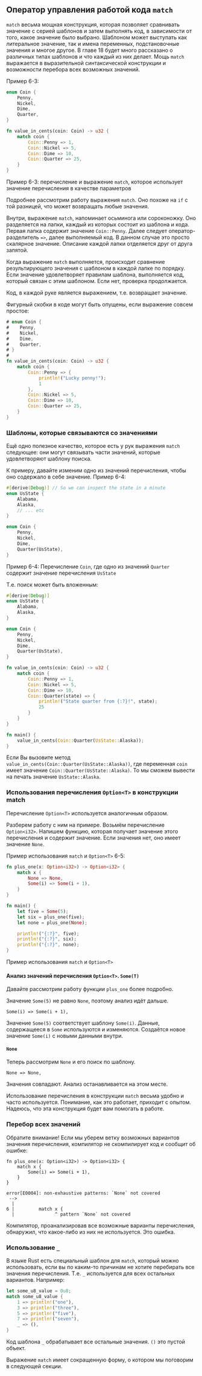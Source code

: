 ## Оператор управления работой кода `match`

`match` весьма мощная конструкция, которая позволяет сравнивать значение с серией
шаблонов и затем выполнять код, в зависимости от того, какое значение было выбрано.
Шаблоном может выступать как литеральное значение, так и имена переменных, подстановочные
значения и многое другое. В главе 18 будет много рассказано о различных типах шаблонов
и что каждый из них делает. Мощь `match` выражается в выразительной синтаксической
конструкции и возможности перебора всех возможных значений.

Пример 6-3:

```rust
enum Coin {
    Penny,
    Nickel,
    Dime,
    Quarter,
}

fn value_in_cents(coin: Coin) -> u32 {
    match coin {
        Coin::Penny => 1,
        Coin::Nickel => 5,
        Coin::Dime => 10,
        Coin::Quarter => 25,
    }
}
```

<span class="caption">Пример 6-3: перечисление и выражение `match`, которое использует
значение перечисления в качестве параметров</span>

Подробнее рассмотрим работу выражения `match`. Оно похоже на `if` с той разницей,
что может возвращать любые значения.

Внутри, выражение `match`, напоминает осьминога или сороконожку. Оно разделяется на лапки,
каждый из которых состоит из шаблона и кода. Первая лапка содержит значение `Coin::Penny`.
Далее следует оператор-разделитель `=>`, далее выполняемый код. В данном случае это
просто скалярное значение. Описание каждой лапки отделяется друг от друга запятой.

Когда выражение `match` выполняется, происходит сравнение результирующего значения с
шаблоном в каждой лапке по порядку. Если значение удовлетворяет правилам шаблона,
выполняется код, который связан с этим шаблоном. Если нет, проверка продолжается.

Код,  в каждой руке является выражением, т.е. возвращает значение.

Фигурный скобки в коде могут быть опущены, если выражение совсем простое:

```rust
# enum Coin {
#    Penny,
#    Nickel,
#    Dime,
#    Quarter,
# }
#
fn value_in_cents(coin: Coin) -> u32 {
    match coin {
        Coin::Penny => {
            println!("Lucky penny!");
            1
        },
        Coin::Nickel => 5,
        Coin::Dime => 10,
        Coin::Quarter => 25,
    }
}
```

### Шаблоны, которые связываются со значениями

Ещё одно полезное качество, которое есть у рук выражения `match` следующее:
они могут связывать части значений, которые удовлетворяют шаблону поиска.

К примеру, давайте изменим одно из значений перечисления, чтобы оно содержало в себе
значение.
Пример 6-4:

```rust
#[derive(Debug)] // So we can inspect the state in a minute
enum UsState {
    Alabama,
    Alaska,
    // ... etc
}

enum Coin {
    Penny,
    Nickel,
    Dime,
    Quarter(UsState),
}
```

<span class="caption">Пример 6-4: Перечисление `Coin`, где одно из значений `Quarter`
содержит значение перечисления `UsState`</span>

Т.е. поиск может быть вложенным:

```rust
#[derive(Debug)]
enum UsState {
    Alabama,
    Alaska,
}

enum Coin {
    Penny,
    Nickel,
    Dime,
    Quarter(UsState),
}

fn value_in_cents(coin: Coin) -> u32 {
    match coin {
        Coin::Penny => 1,
        Coin::Nickel => 5,
        Coin::Dime => 10,
        Coin::Quarter(state) => {
            println!("State quarter from {:?}!", state);
            25
        }
    }
}

fn main() {
    value_in_cents(Coin::Quarter(UsState::Alaska));
}
```
Если Вы вызовите метод `value_in_cents(Coin::Quarter(UsState::Alaska))`, где переменная
`coin` имеет значение `Coin::Quarter(UsState::Alaska)`. То мы сможем вывести на
печать значение `UsState::Alaska`.

### Использования перечисления `Option<T>` в конструкции match

Перечисление `Option<T>` используется аналогичным образом.

Разберем работу с ним на примере. Возьмём перечисление  `Option<i32>`. Напишем функцию,
которая получает значение этого перечисления и содержит значение. Если значения нет,
оно имеет значение `None`.

Пример использования `match` и `Option<T>` 6-5:

```rust
fn plus_one(x: Option<i32>) -> Option<i32> {
    match x {
        None => None,
        Some(i) => Some(i + 1),
    }
}

fn main() {
    let five = Some(5);
    let six = plus_one(five);
    let none = plus_one(None);

    println!("{:?}", five);
    println!("{:?}", six);
    println!("{:?}", none);
}
```

<span class="caption">Пример использования `match` и `Option<T>`</span>

#### Анализ значений перечисления `Option<T>`. `Some(T)`

Давайте рассмотрим работу функции `plus_one` более подробно.

Значение `Some(5)` не равно `None`, поэтому анализ идёт дальше.

```rust,ignore
Some(i) => Some(i + 1),
```

Значение `Some(5)` соответствует шаблону `Some(i)`. Данные, содержащееся в
`Some` используются и изменяются. Создаётся новое значение `Some(i)` с новыми данными
внутри.

#### `None`

Теперь рассмотрим `None` и его поиск по шаблону.

```rust,ignore
None => None,
```
Значения совпадают. Анализ останавливается на этом месте.

Использование перечисления в конструкции `match` весьма удобно и часто используется.
Понимание, как это работает, приходит с опытом. Надеюсь, что эта конструкция будет
вам помогать в работе.

### Перебор всех значений

Обратите внимание! Если мы уберем ветку возможных вариантов значения перечисления,
компилятор не скомпилирует код и сообщит об ошибке:

```rust,ignore
fn plus_one(x: Option<i32>) -> Option<i32> {
    match x {
        Some(i) => Some(i + 1),
    }
}
```

```text
error[E0004]: non-exhaustive patterns: `None` not covered
 -->
  |
6 |         match x {
  |               ^ pattern `None` not covered
```

Компилятор, проанализировав все возможные варианты перечисления, обнаружил, что какое-либо
из них не используется. Это ошибка.

### Использование `_`

В языке Rust есть специальный шаблон для `match`, который можно использовать, если
вы по каким-то причинам не хотите перебирать все значения перечисления. Т.е. `_`
используется для всех остальных вариантов. Например:

```rust
let some_u8_value = 0u8;
match some_u8_value {
    1 => println!("one"),
    3 => println!("three"),
    5 => println!("five"),
    7 => println!("seven"),
    _ => (),
}
```
Код шаблона `_` обрабатывает все остальные значения.  `()` это пустой объект.

Выражение `match` имеет сокращенную форму, о котором мы поговорим в следующей секции.

